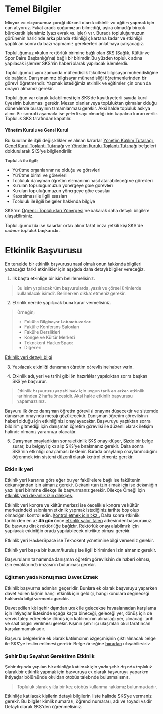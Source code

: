# Temel Bilgiler

Misyon ve vizyonumuz gereği düzenli olarak etkinlik ve eğitim yapmak için can atıyoruz. Fakat arada çoğumuzun bilmediği, aşina olmadığı birçok bürokratik işlemimiz (yazı evrak vs. işler) var. Burada topluluğumuzun görünenin haricinde arka planda etkinliği çıkartana kadar ve etkinliği yaptıktan sonra da bazı yapmamız gerekenleri anlatmaya çalışacağız.

Topluluğumuz okulun rektörlük birimine bağlı olan SKS (Sağlık, Kültür ve Spor Daire Başkanlığı'na) bağlı bir birimdir. Bu yüzden topluluk adına yapılacak işlemler SKS'nin haberi olarak yapılacak işlemlerdir.

Topluluğumuz aynı zamanda mühendislik fakültesi bilgisayar mühendisliğine de bağlıdır. Danışmanımız bilgisayar mühendisliği öğretmenlerinden bir görevli öğretmendir. Yapmak istediğimiz etkinlik ve eğitimler için onun da onayını almamız gerekir.

Topluluğun var olarak kalabilmesi için SKS de kayıtlı yeterli sayıda kurul üyesinin bulunması gerekir. Mezun olanlar veya topluluktan çıkmalar olduğu dönemlerde bu sayının tamamlanması gerekir. Aksi halde topluluk askıya alınır. Bir sonraki aşamada ise yeterli sayı olmadığı için kapatma kararı verilir. Topluluk SKS tarafından kapatılır.

#### Yönetim Kurulu ve Genel Kurul

Bu kurullar ile ilgili değişiklikler ve alınan kararlar [Yönetim Katılım Tutanağı](http://d.pau.edu.tr/130b8545), [Genel Kurul Toplantı Tutanağı](http://d.pau.edu.tr/33fb5170) ve [Yönetim Kurulu Toplantı Tutanağı](http://d.pau.edu.tr/553254d3) belgeleri doldurularak SKS'ye bilgilendirilir.

Topluluk ile ilgili;
 - Yürütme organlarının ne olduğu ve görevleri
 - Yürütme birimi ve görevleri
 - Topluluk danışman öğretim elemanının nasıl atanabileceği ve görevleri
 - Kurulan topluluğumuzun yönergeye göre görevleri
 - Kurulan topluluğumuzun yönergeye göre esasları
 - Kapatılması ile ilgili esasları
 - Topluluk ile ilgili belgeler hakkında bilgiye

SKS'nin [Öğrenci Toplulukları Yönergesi](https://www.pau.edu.tr/sks/tr/sayfa/ogrenci-topluluklari-yonergesi)'ne bakarak daha detaylı bilgilere ulaşabilirsiniz.

Topluluğumuzda ise kararlar ortak alınır fakat imza yetkili kişi SKS'de sadece topluluk başkanıdır.

# Etkinlik Başvurusu

En temelde bir etkinlik başvurusu nasıl olmalı onun hakkında bilgileri yazacağız farklı etkinlikler için aşağıda daha detaylı bilgiler vereceğiz.

1. İlk başta etkinliğe bir isim belirlemelisiniz.

> Bu isim yapılacak tüm başvurularda, yazılı ve görsel ürünlerde kullanılacak isimdir. Belirlerken dikkat etmeniz gerekir.

2. Etkinlik nerede yapılacak buna karar vermelisiniz.

> Örneğin;
> - Fakülte Bilgisayar Laboratuvarları
> - Fakülte Konferans Salonları
> - Fakülte Derslikleri
> - Kongre ve Kültür Merkezi
> - Teknokent HackerSpace
> - Diğerleri

[Etkinlik yeri detaylı bilgi](#etkinlik-yeri)

3. Yapılacak etkinliği danışman öğretim görevlisine haber verin.

4. Etkinlik adı, yeri ve tarihi gibi ön hazırlıklar yapıldıktan sonra başkan SKS'ye başvurur.

> Etkinlik başvurusu yapabilmek için uygun tarih en erken etkinlik tarihinden 2 hafta öncesidir. Aksi halde etkinlik başvurusu yapamazsınız.

Başvuru ilk önce danışman öğretim görevlisi onayına düşecektir ve sistemde danışman onayında mesajı gözükecektir. Danışman öğretim görevlisinin haberi olduğu için etkinliğinizi onaylayacaktır. Başvuruyu yaptıktan sonra bildirim gitmediği için danışman öğretim görevlisi ile düzenli olarak iletişim halinde olmanız yararınıza olacaktır.

5. Danışman onayladıktan sonra etkinlik SKS onayı düşer, Sizde bir belge sunar, bu belgeyi çıktı alıp SKS'ye bırakmanız gerekir. Daha sonra SKS'nin etkinliği onaylaması beklenir. Burada onaylanıp onaylanmadığını öğrenmek için sistemi düzenli olarak kontrol etmeniz gerekir.

### Etkinlik yeri

Etkinlk yeri kararına göre eğer bu yer fakültelere bağlı ise fakültenin dekanlığından izin almanız gerekir. Dekanlıktan izin almak için ise dekanlığın yazı işleri birimine dilekçe ile başvurmanız gerekir. Dilekçe Örneği için [etkinlik yeri dekanlık izin dilekçesi](/etkinlik-yeri-dekanlik_izin_dilekcesi_ornek.md)

Etkinlik yeri kongre ve kültür merkezi ise öncelikle kongre ve kültür merkezindeki salonların etkinlik yapmak istediğiniz tarihte boş olup olmadığını kontrol edin. [Kontrol etmek için bkz..](https://app.pau.edu.tr/abs/Rezervasyon/SalonEtkinlikTakvim.aspx?target=_blank) Daha sonra etkinlik tarihinden en az **45 gün** önce [etkinlik salon talep](https://app.pau.edu.tr/abs/Rezervasyon/EtkinlikSalonTalepIslemleri.aspx) adresinden başvurunuz. Bu başvuru direk rektörlüğe bağlıdır. Rektörlük onayı alabilmek için yapılacak etkinliğin orada yapılabilecek nitelikte olması gerekir.

Etkinlik yeri HackerSpace ise Teknokent yönetimine bilgi vermeniz gerekir.

Etkinlk yeri başka bir kurum/kuruluş ise ilgili biriminden izin almanız gerekir.

Başvuruların tamamında danışman öğretim görevlisinin de haberi olması, izin evraklarında imzasının bulunması gerekir.

### Eğitmen yada Konuşmacı Davet Etmek
Etkinlik başvurma adımları geçerlidir. Bunlara ek olarak başvuruyu yaparken davet edilen kişinin hangi etkinlik için geldiği, hangi konulara değineceği hakkında bilgi vermeniz gerekir.

Davet edilen kişi şehir dışından uçak ile gelecekse havaalanından karşılama için ihtiyaçlar listesinde uçağa kaçta bineceği, geleceği yer, dönüş için de servis talep edilecekse dönüş için katılımcının alınacağı yer, alınacağı tarih ve saat bilgisi verilmesi gerekir. Kişinin şehir içi ulaşımları okul tarafından karşılanmamaktadır.

Başvuru belgelerine ek olarak katılımcının özgeçmişinin çıktı alınacak belge ile SKS'ye teslim edilmesi gerekir. Belge örneğine [buradan](/katilimci-ozgecmis-ornek.md) ulaşabilirsiniz.

### Şehir Dışı Seyahat Gerektiren Etkinlik

Şehir dışında yapılan bir etkinliğe katılmak için yada şehir dışında topluluk olarak bir etkinlik yapmak için başvuruya ek olarak başvuruyu yaparken ihtiyaçlar bölümünde okuldan otobüs talebinde bulunmalısınız.

> Topluluk olarak yılda bir kez otobüs kullanma hakkımız bulunmaktadır.

Etkinliğe katılacak kişilerin detaylı bilgilerini liste halinde SKS'ye vermeniz gerekir. Bu bilgiler kimlik numarası, öğrenci numarası, adı ve soyadı vs.dir Detaylı olarak SKS'den öğrenmelisiniz.
